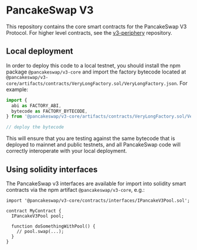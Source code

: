 # PancakeSwap V3

This repository contains the core smart contracts for the PancakeSwap V3 Protocol.
For higher level contracts, see the [v3-periphery](../v3-periphery/)
repository.

## Local deployment

In order to deploy this code to a local testnet, you should install the npm package
`@pancakeswap/v3-core`
and import the factory bytecode located at
`@pancakeswap/v3-core/artifacts/contracts/VeryLongFactory.sol/VeryLongFactory.json`.
For example:

```typescript
import {
  abi as FACTORY_ABI,
  bytecode as FACTORY_BYTECODE,
} from '@pancakeswap/v3-core/artifacts/contracts/VeryLongFactory.sol/VeryLongFactory.json'

// deploy the bytecode
```

This will ensure that you are testing against the same bytecode that is deployed to
mainnet and public testnets, and all PancakeSwap code will correctly interoperate with
your local deployment.

## Using solidity interfaces

The PancakeSwap v3 interfaces are available for import into solidity smart contracts
via the npm artifact `@pancakeswap/v3-core`, e.g.:

```solidity
import '@pancakeswap/v3-core/contracts/interfaces/IPancakeV3Pool.sol';

contract MyContract {
  IPancakeV3Pool pool;

  function doSomethingWithPool() {
    // pool.swap(...);
  }
}

```
